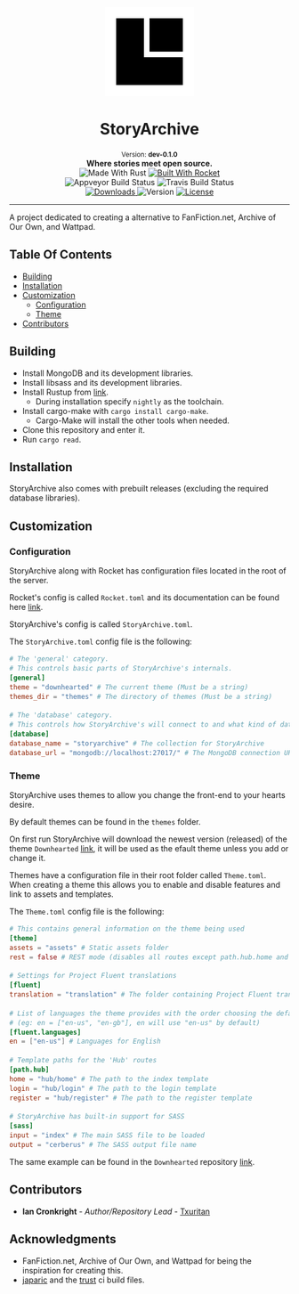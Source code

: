 <p align="center">
  <img src="./assets/icon-160x160-transparent.png">
</p>

<h1 align="center">StoryArchive</h1>

<div align="center">
  <small>Version: <b>dev-0.1.0</b></small>
</div>

<div align="center">
  <b>Where stories meet open source.</b>
</div>

<div align="center">
  <img src="https://img.shields.io/badge/made%20with-rust-orange.svg?style=flat-square" alt="Made With Rust" />
  <a href="https://github.com/SergioBenitez/Rocket">
    <img src="https://img.shields.io/badge/build%20with-rocket-red.svg?style=flat-square" alt="Built With Rocket" />
  </a>
</div>

<div align="center">
  <a>
    <img src="https://img.shields.io/appveyor/ci/storyarchive/storyarchive.svg?style=flat-square" alt="Appveyor Build Status" />
  </a>
  <a>
    <img src="https://img.shields.io/travis/storyarchive/storyarchive.svg?style=flat-square" alt="Travis Build Status" />
  </a>
</div>


<div align="center">
  <a href="https://github.com/storyarchive/storyarchive/releases">
    <img src="https://img.shields.io/github/downloads/storyarchive/storyarchive/total.svg?style=flat-square" alt="Downloads" />
  </a>
  <a>
    <img src="https://img.shields.io/github/release/storyarchive/storyarchive/all.svg?style=flat-square" alt="Version" />
  </a>
  <a href="https://github.com/storyarchive/storyarchive/blob/master/LICENSE">
    <img src="https://img.shields.io/github/license/storyarchive/storyarchive.svg?style=flat-square" alt="License" />
  </a>
</div>

---

A project dedicated to creating a alternative to FanFiction.net, Archive of Our Own, and Wattpad.

## Table Of Contents
  * [Building](#building)
  * [Installation](#installation)
  * [Customization](#customization)
    * [Configuration](#configuration)
    * [Theme](#theme)
  * [Contributors](#contributors)

## Building
  * Install MongoDB and its development libraries.
  * Install libsass and its development libraries.
  * Install Rustup from [link](https://www.rustup.rs/).
    * During installation specify ```nightly``` as the toolchain.
  * Install cargo-make with ```cargo install cargo-make```.
    * Cargo-Make will install the other tools when needed.
  * Clone this repository and enter it.
  * Run ```cargo read```.

## Installation
StoryArchive also comes with prebuilt releases (excluding the required database libraries).



## Customization
### Configuration
StoryArchive along with Rocket has configuration files located in the root of the server.

Rocket's config is called ```Rocket.toml``` and its documentation can be found here [link](https://rocket.rs/guide/configuration/).

StoryArchive's config is called ```StoryArchive.toml```.

The ```StoryArchive.toml``` config file is the following:

```toml
# The 'general' category.
# This controls basic parts of StoryArchive's internals.
[general]
theme = "downhearted" # The current theme (Must be a string)
themes_dir = "themes" # The directory of themes (Must be a string)

# The 'database' category.
# This controls how StoryArchive's will connect to and what kind of database is used.
[database]
database_name = "storyarchive" # The collection for StoryArchive
database_url = "mongodb://localhost:27017/" # The MongoDB connection URI
```

### Theme
StoryArchive uses themes to allow you change the front-end to your hearts desire.

By default themes can be found in the ```themes``` folder. 

On first run StoryArchive will download the newest version (released) of the theme ```Downhearted``` [link](https://github.com/storyarchive/theme-downhearted), it will be used as the efault theme unless you add or change it.

Themes have a configuration file in their root folder called ```Theme.toml```. When creating a theme this allows you to enable and disable features and link to assets and templates.

The ```Theme.toml``` config file is the following:

```toml
# This contains general information on the theme being used
[theme]
assets = "assets" # Static assets folder
rest = false # REST mode (disables all routes except path.hub.home and assets)

# Settings for Project Fluent translations
[fluent]
translation = "translation" # The folder containing Project Fluent tranlation files (.ftl)

# List of languages the theme provides with the order choosing the default
# (eg: en = ["en-us", "en-gb"], en will use "en-us" by default)
[fluent.languages]
en = ["en-us"] # Languages for English

# Template paths for the 'Hub' routes
[path.hub]
home = "hub/home" # The path to the index template
login = "hub/login" # The path to the login template
register = "hub/register" # The path to the register template

# StoryArchive has built-in support for SASS
[sass]
input = "index" # The main SASS file to be loaded
output = "cerberus" # The SASS output file name
```

The same example can be found in the ```Downhearted``` repository [link](https://github.com/storyarchive/theme-downhearted).

## Contributors
  * **Ian Cronkright** - *Author/Repository Lead* - [Txuritan](https://github.com/Txuritan)

## Acknowledgments
  * FanFiction.net, Archive of Our Own, and Wattpad for being the inspiration for creating this.
  * [japaric](https://github.com/japaric) and the [trust](https://github.com/japaric/trust) ci build files.
